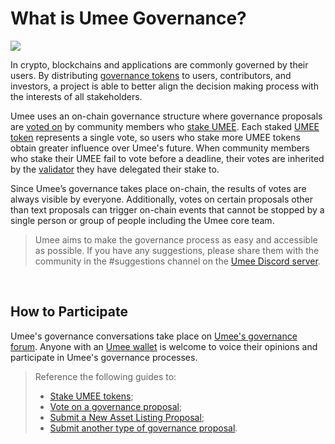 # What is Umee Governance?

![](/bg/governance.png)

In crypto, blockchains and applications are commonly governed by their users. By distributing [governance tokens](/learn-the-basics/crypto-basics/types-of-crypto.html#utility-tokens) to users, contributors, and investors, a project is able to better align the decision making process with the interests of all stakeholders. 

Umee uses an on-chain governance structure where governance proposals are [voted on](/users/governance/voting) by community members who [stake UMEE](/users/staking-umee/staking-umee). Each staked [UMEE token](/overview/umee-token/) represents a single vote, so users who stake more UMEE tokens obtain greater influence over Umee's future. When community members who stake their UMEE fail to vote before a deadline, their votes are inherited by the [validator](/learn-the-basics/staking-basics/what-is-validator) they have delegated their stake to. 

Since Umee’s governance takes place on-chain, the results of votes are always visible by everyone. Additionally, votes on certain proposals other than text proposals can trigger on-chain events that cannot be stopped by a single person or group of people including the Umee core team.

> Umee aims to make the governance process as easy and accessible as possible. If you have any suggestions, please share them with the community in the #suggestions channel on the [Umee Discord server](https://discord.gg/umee).

<br>

## How to Participate

Umee's governance conversations take place on [Umee's governance forum](https://gov.umee.cc/). Anyone with an [Umee wallet](/users/getting-started/creating-wallet) is welcome to voice their opinions and participate in Umee's governance processes.

> Reference the following guides to:
> - [Stake UMEE tokens](/users/staking-umee/staking-umee);
> - [Vote on a governance proposal](/users/governance/voting);
> - [Submit a New Asset Listing Proposal](/governance/asset-listing/asset-listing-guide);
> - [Submit another type of governance proposal](/users/governance/creating-proposal).
